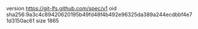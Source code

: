 version https://git-lfs.github.com/spec/v1
oid sha256:9a3c4c89420620195b49fd48f4b492e96325da389a244ecdbbf4e71d3150ac61
size 1865
